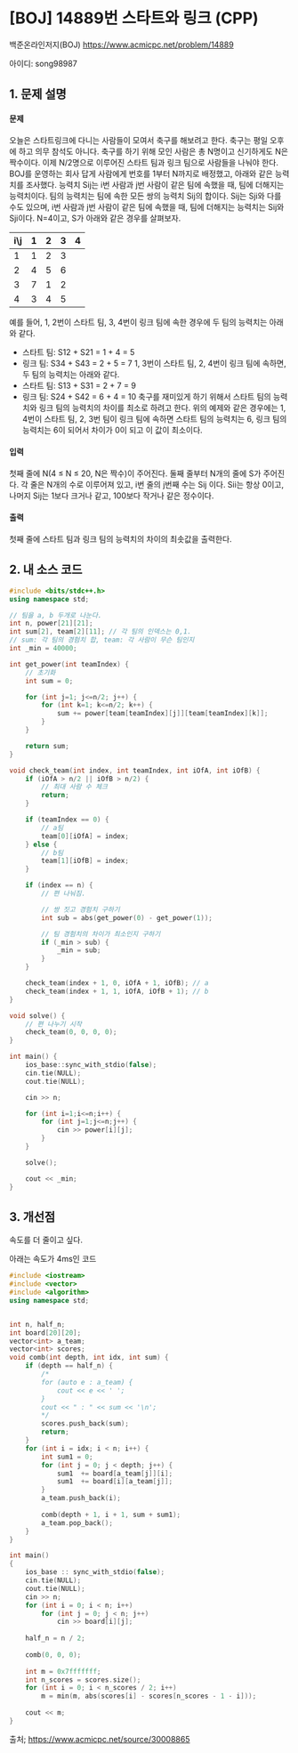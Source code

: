 # [BOJ] 14889번 스타트와 링크 (CPP)


백준온라인저지(BOJ) https://www.acmicpc.net/problem/14889


아이디: song98987


## 1. 문제 설명

#### 문제

오늘은 스타트링크에 다니는 사람들이 모여서 축구를 해보려고 한다. 축구는 평일 오후에 하고 의무 참석도 아니다. 축구를 하기 위해 모인 사람은 총 N명이고 신기하게도 N은 짝수이다. 이제 N/2명으로 이루어진 스타트 팀과 링크 팀으로 사람들을 나눠야 한다.
BOJ를 운영하는 회사 답게 사람에게 번호를 1부터 N까지로 배정했고, 아래와 같은 능력치를 조사했다. 능력치 Sij는 i번 사람과 j번 사람이 같은 팀에 속했을 때, 팀에 더해지는 능력치이다. 팀의 능력치는 팀에 속한 모든 쌍의 능력치 Sij의 합이다. Sij는 Sji와 다를 수도 있으며, i번 사람과 j번 사람이 같은 팀에 속했을 때, 팀에 더해지는 능력치는 Sij와 Sji이다.
N=4이고, S가 아래와 같은 경우를 살펴보자.


| i\j | 1 | 2 | 3 | 4 |
|---|---|---|---|---|
| 1	| 1 | 2 | 3 |
| 2	| 4	| 5 | 6 |
| 3	| 7	| 1 | 2 |
| 4	| 3 | 4 | 5 |	 
 
예를 들어, 1, 2번이 스타트 팀, 3, 4번이 링크 팀에 속한 경우에 두 팀의 능력치는 아래와 같다.
* 스타트 팀: S12 + S21 = 1 + 4 = 5
* 링크 팀: S34 + S43 = 2 + 5 = 7
1, 3번이 스타트 팀, 2, 4번이 링크 팀에 속하면, 두 팀의 능력치는 아래와 같다.
* 스타트 팀: S13 + S31 = 2 + 7 = 9
* 링크 팀: S24 + S42 = 6 + 4 = 10
축구를 재미있게 하기 위해서 스타트 팀의 능력치와 링크 팀의 능력치의 차이를 최소로 하려고 한다. 위의 예제와 같은 경우에는 1, 4번이 스타트 팀, 2, 3번 팀이 링크 팀에 속하면 스타트 팀의 능력치는 6, 링크 팀의 능력치는 6이 되어서 차이가 0이 되고 이 값이 최소이다.

#### 입력

첫째 줄에 N(4 ≤ N ≤ 20, N은 짝수)이 주어진다. 둘째 줄부터 N개의 줄에 S가 주어진다. 각 줄은 N개의 수로 이루어져 있고, i번 줄의 j번째 수는 Sij 이다. Sii는 항상 0이고, 나머지 Sij는 1보다 크거나 같고, 100보다 작거나 같은 정수이다.

#### 출력

첫째 줄에 스타트 팀과 링크 팀의 능력치의 차이의 최솟값을 출력한다.

## 2. 내 소스 코드

```c++
#include <bits/stdc++.h>
using namespace std;

// 팀을 a, b 두개로 나눈다.
int n, power[21][21];
int sum[2], team[2][11]; // 각 팀의 인덱스는 0,1.
// sum: 각 팀의 경험치 합, team: 각 사람이 무슨 팀인지
int _min = 40000;

int get_power(int teamIndex) {
    // 초기화
    int sum = 0;

    for (int j=1; j<=n/2; j++) {
        for (int k=1; k<=n/2; k++) {
            sum += power[team[teamIndex][j]][team[teamIndex][k]];
        }
    }

    return sum;
}

void check_team(int index, int teamIndex, int iOfA, int iOfB) {
    if (iOfA > n/2 || iOfB > n/2) {
        // 최대 사람 수 체크
        return;
    }

    if (teamIndex == 0) {
        // a팀
        team[0][iOfA] = index;
    } else {
        // b팀
        team[1][iOfB] = index;
    }

    if (index == n) {
        // 편 나눠짐.

        // 쌍 짓고 경험치 구하기
        int sub = abs(get_power(0) - get_power(1));

        // 팀 경험치의 차이가 최소인지 구하기
        if (_min > sub) {
            _min = sub;
        }
    }

    check_team(index + 1, 0, iOfA + 1, iOfB); // a
    check_team(index + 1, 1, iOfA, iOfB + 1); // b
}

void solve() {
    // 편 나누기 시작
    check_team(0, 0, 0, 0);
}

int main() {
    ios_base::sync_with_stdio(false);
    cin.tie(NULL);
    cout.tie(NULL);

    cin >> n;

    for (int i=1;i<=n;i++) {
        for (int j=1;j<=n;j++) {
            cin >> power[i][j];
        }
    }

    solve();

    cout << _min;
}
```

## 3. 개선점

속도를 더 줄이고 싶다.

아래는 속도가 4ms인 코드

```c++
#include <iostream>
#include <vector>
#include <algorithm>
using namespace std;


int n, half_n;
int board[20][20];
vector<int> a_team;
vector<int> scores;
void comb(int depth, int idx, int sum) {
    if (depth == half_n) {
        /*
        for (auto e : a_team) {
            cout << e << ' ';
        }
        cout << " : " << sum << '\n';
        */
        scores.push_back(sum);
        return;
    }
    for (int i = idx; i < n; i++) {
        int sum1 = 0;
        for (int j = 0; j < depth; j++) {
            sum1  += board[a_team[j]][i];
            sum1  += board[i][a_team[j]];
        }
        a_team.push_back(i);
        
        comb(depth + 1, i + 1, sum + sum1);
        a_team.pop_back();
    }
}

int main()
{
    ios_base :: sync_with_stdio(false);
    cin.tie(NULL);
    cout.tie(NULL);
    cin >> n;
    for (int i = 0; i < n; i++)
        for (int j = 0; j < n; j++)
            cin >> board[i][j];
    
    half_n = n / 2;
    
    comb(0, 0, 0);
    
    int m = 0x7fffffff;
    int n_scores = scores.size();
    for (int i = 0; i < n_scores / 2; i++) 
        m = min(m, abs(scores[i] - scores[n_scores - 1 - i]));
    
    cout << m;
}
```

출처; https://www.acmicpc.net/source/30008865